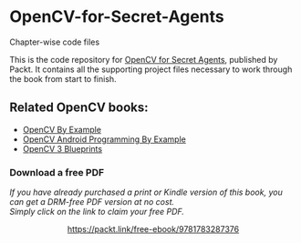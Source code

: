 


# OpenCV-for-Secret-Agents
Chapter-wise code files

This is the code repository for [OpenCV for Secret Agents](https://www.packtpub.com/application-development/opencv-secret-agents?utm_source=github&utm_medium=repository&utm_campaign=9781783287376), published by Packt. It contains all the supporting project files necessary to work through the book from start to finish.

## Related OpenCV books:

* [OpenCV By Example](https://www.packtpub.com/application-development/opencv-example?utm_source=github&utm_medium=repository&utm_campaign=9781785280948)
* [OpenCV Android Programming By Example](https://www.packtpub.com/application-development/opencv-android-programming-example?utm_source=github&utm_medium=repository&utm_campaign=9781783550593)
* [OpenCV 3 Blueprints](https://www.packtpub.com/application-development/opencv-3-blueprints?utm_source=github&utm_medium=repository&utm_campaign=9781784399757)
### Download a free PDF

 <i>If you have already purchased a print or Kindle version of this book, you can get a DRM-free PDF version at no cost.<br>Simply click on the link to claim your free PDF.</i>
<p align="center"> <a href="https://packt.link/free-ebook/9781783287376">https://packt.link/free-ebook/9781783287376 </a> </p>